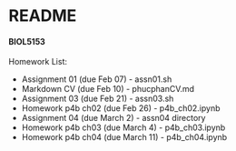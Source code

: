 # **README**

#### BIOL5153 

Homework List:
- Assignment 01 (due Feb 07) - assn01.sh
- Markdown CV (due Feb 10) - phucphanCV.md
- Assignment 03 (due Feb 21) - assn03.sh
- Homework p4b ch02 (due Feb 26) - p4b_ch02.ipynb
- Assignment 04 (due March 2) - assn04 directory
- Homework p4b ch03 (due March 4) - p4b_ch03.ipynb
- Homework p4b ch04 (due March 11) - p4b_ch04.ipynb
